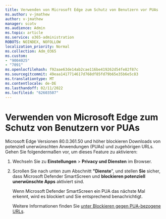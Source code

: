 ```yaml
---
title: Verwenden von Microsoft Edge zum Schutz von Benutzern vor PUAs
ms.author: v-jmathew
author: v-jmathew
manager: scotv
ms.audience: Admin
ms.topic: article
ms.service: o365-administration
ROBOTS: NOINDEX, NOFOLLOW
localization_priority: Normal
ms.collection: Adm_O365
ms.custom:
- "9004025"
- "7091"
ms.openlocfilehash: f92aae63de14ab2cae116be419262d54fe82f87c
ms.sourcegitcommit: 49eaa1417714617d768df85fd79b65e35b6e5c83
ms.translationtype: MT
ms.contentlocale: de-DE
ms.lasthandoff: 02/11/2022
ms.locfileid: "62603507"
---
```

# <a name="use-microsoft-edge-to-protect-users-against-puas"></a>Verwenden von Microsoft Edge zum Schutz von Benutzern vor PUAs

Microsoft Edge Versionen 80.0.361.50 und höher blockieren Downloads von potenziell unerwünschten Anwendungen (PUAs) und zugehörigen URLs. Gehen Sie folgendermaßen vor, um dieses Feature zu aktivieren:

1. Wechseln Sie zu **Einstellungen** >  **Privacy und Diensten** im Browser.

2. Scrollen Sie nach unten zum Abschnitt **"Dienste**", und stellen **Sie** sicher, dass Microsoft Defender SmartScreen und **blockieren potenziell unerwünschte Apps** aktiviert sind.

    Wenn Microsoft Defender SmartScreen ein PUA das nächste Mal erkennt, wird es blockiert und Sie entsprechend benachrichtigt.

    Weitere Informationen finden Sie [unter Blockieren gegen PUA-bezogene URLs](https://go.microsoft.com/fwlink/?linkid=2133024).
